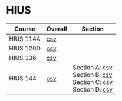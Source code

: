 # HIUS

| Course | Overall | Section |
| ------ | ------- | ------- |
| HIUS 114A | [csv](https://github.com/UCSD-Historical-Enrollment-Data/2024Spring/blob/main/overall/HIUS%20114A.csv) |  |
| HIUS 120D | [csv](https://github.com/UCSD-Historical-Enrollment-Data/2024Spring/blob/main/overall/HIUS%20120D.csv) |  |
| HIUS 136 | [csv](https://github.com/UCSD-Historical-Enrollment-Data/2024Spring/blob/main/overall/HIUS%20136.csv) |  |
| HIUS 144 | [csv](https://github.com/UCSD-Historical-Enrollment-Data/2024Spring/blob/main/overall/HIUS%20144.csv) | Section A: [csv](https://github.com/UCSD-Historical-Enrollment-Data/2024Spring/blob/main/section/HIUS%20144_A.csv)<br>Section B: [csv](https://github.com/UCSD-Historical-Enrollment-Data/2024Spring/blob/main/section/HIUS%20144_B.csv)<br>Section C: [csv](https://github.com/UCSD-Historical-Enrollment-Data/2024Spring/blob/main/section/HIUS%20144_C.csv)<br>Section D: [csv](https://github.com/UCSD-Historical-Enrollment-Data/2024Spring/blob/main/section/HIUS%20144_D.csv) |
